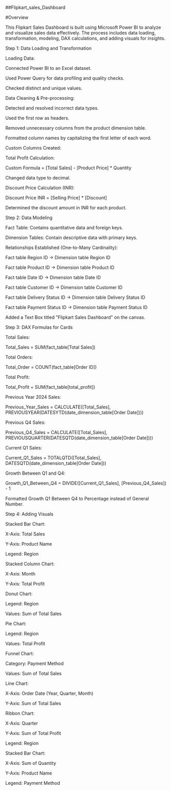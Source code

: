 ##Flipkart_sales_Dashboard




#Overview

This Flipkart Sales Dashboard is built using Microsoft Power BI to analyze and visualize sales data effectively. The process includes data loading, transformation, modeling, DAX calculations, and adding visuals for insights.

Step 1: Data Loading and Transformation

Loading Data:

Connected Power BI to an Excel dataset.

Used Power Query for data profiling and quality checks.

Checked distinct and unique values.

Data Cleaning & Pre-processing:

Detected and resolved incorrect data types.

Used the first row as headers.

Removed unnecessary columns from the product dimension table.

Formatted column names by capitalizing the first letter of each word.

Custom Columns Created:

Total Profit Calculation:

Custom Formula = [Total Sales] - [Product Price] * Quantity

Changed data type to decimal.

Discount Price Calculation (INR):

Discount Price INR = [Selling Price] * [Discount]

Determined the discount amount in INR for each product.

Step 2: Data Modeling

Fact Table: Contains quantitative data and foreign keys.

Dimension Tables: Contain descriptive data with primary keys.

Relationships Established (One-to-Many Cardinality):

Fact table Region ID → Dimension table Region ID

Fact table Product ID → Dimension table Product ID

Fact table Date ID → Dimension table Date ID

Fact table Customer ID → Dimension table Customer ID

Fact table Delivery Status ID → Dimension table Delivery Status ID

Fact table Payment Status ID → Dimension table Payment Status ID

Added a Text Box titled "Flipkart Sales Dashboard" on the canvas.

Step 3: DAX Formulas for Cards

Total Sales:

Total_Sales = SUM(fact_table[Total Sales])

Total Orders:

Total_Order = COUNT(fact_table[Order ID])

Total Profit:

Total_Profit = SUM(fact_table[total_profit])

Previous Year 2024 Sales:

Previous_Year_Sales = CALCULATE([Total_Sales], PREVIOUSYEAR(DATESYTD(date_dimension_table[Order Date])))

Previous Q4 Sales:

Previous_Q4_Sales = CALCULATE([Total_Sales], PREVIOUSQUARTER(DATESQTD(date_dimension_table[Order Date])))

Current Q1 Sales:

Current_Q1_Sales = TOTALQTD([Total_Sales], DATESQTD(date_dimension_table[Order Date]))

Growth Between Q1 and Q4:

Growth_Q1_Between_Q4 = DIVIDE([Current_Q1_Sales], [Previous_Q4_Sales]) - 1

Formatted Growth Q1 Between Q4 to Percentage instead of General Number.

Step 4: Adding Visuals

Stacked Bar Chart:

X-Axis: Total Sales

Y-Axis: Product Name

Legend: Region

Stacked Column Chart:

X-Axis: Month

Y-Axis: Total Profit

Donut Chart:

Legend: Region

Values: Sum of Total Sales

Pie Chart:

Legend: Region

Values: Total Profit

Funnel Chart:

Category: Payment Method

Values: Sum of Total Sales

Line Chart:

X-Axis: Order Date (Year, Quarter, Month)

Y-Axis: Sum of Total Sales

Ribbon Chart:

X-Axis: Quarter

Y-Axis: Sum of Total Profit

Legend: Region

Stacked Bar Chart:

X-Axis: Sum of Quantity

Y-Axis: Product Name

Legend: Payment Method
